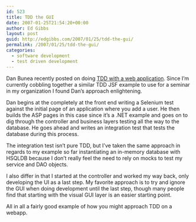```yaml
---
id: 523
title: TDD the GUI
date: 2007-01-25T21:54:20+00:00
author: Ed Gibbs
layout: post
guid: http://edgibbs.com/2007/01/25/tdd-the-gui/
permalink: /2007/01/25/tdd-the-gui/
categories:
  - software development
  - test driven development
---
```

Dan Bunea recently posted on doing [TDD with a web application](http://danbunea.blogspot.com/2007/01/test-first-web-applications-tdding.html). Since I&#8217;m currently cobbling together a similar TDD JSF example to use for a seminar in my organization I found Dan&#8217;s approach enlightening.

Dan begins at the completely at the front end writing a Selenium test against the initial page of an application where you add a user. He then builds the ASP pages in this case since it&#8217;s a .NET example and goes on to dig through the controller and business layers testing all the way to the database. He goes ahead and writes an integration test that tests the database during this process.

The integration test isn&#8217;t pure TDD, but I&#8217;ve taken the same approach in regards to my example so far instantiating an in-memory database with HSQLDB because I don&#8217;t really feel the need to rely on mocks to test my service and DAO objects.

I also differ in that I started at the controller and worked my way back, only developing the UI as a last step. My favorite approach is to try and ignore the GUI when doing development until the last step, though many people find that starting with the visual GUI layer is an easier starting point.

All in all a fairly good example of how you might approach TDD on a webapp.